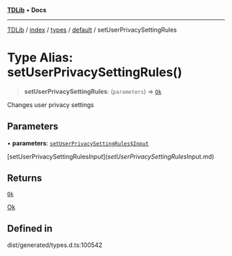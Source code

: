 [**TDLib**](../../../../../../README.md) • **Docs**

***

[TDLib](../../../../../../modules.md) / [index](../../../../../README.md) / [types](../../../README.md) / [default](../README.md) / setUserPrivacySettingRules

# Type Alias: setUserPrivacySettingRules()

> **setUserPrivacySettingRules**: (`parameters`) => [`Ok`](Ok-1.md)

Changes user privacy settings

## Parameters

• **parameters**: [`setUserPrivacySettingRules$Input`](setUserPrivacySettingRules$Input.md)

[setUserPrivacySettingRules$Input](setUserPrivacySettingRules$Input.md)

## Returns

[`Ok`](Ok-1.md)

[Ok](Ok-1.md)

## Defined in

dist/generated/types.d.ts:100542
